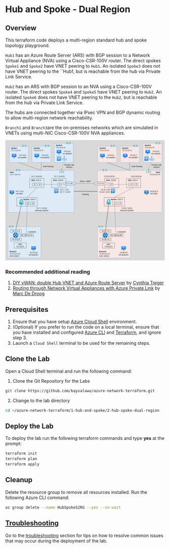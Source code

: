 # Hub and Spoke - Dual Region

## Overview

This terraform code deploys a multi-region standard hub and spoke topology playground.

`Hub1` has an Azure Route Server (ARS) with BGP session to a Network Virtual Appliance (NVA) using a Cisco-CSR-100V router. The direct spokes `Spoke1` and `Spoke2` have VNET peering to `Hub1`. An isolated `Spoke3` does not have VNET peering to the ``Hub1, but is reachable from the hub via Private Link Service.

`Hub2` has an ARS with BGP session to an NVA using a Cisco-CSR-100V router. The direct spokes `Spoke4` and `Spoke5` have VNET peering to `Hub2`. An isolated `Spoke6` does not have VNET peering to the `Hub2`, but is reachable from the hub via Private Link Service.

The hubs are connected together via IPsec VPN and BGP dynamic routing to allow multi-region network reachability.

`Branch1` and `Branch3`are the on-premises networks which are simulated in VNETs using multi-NIC Cisco-CSR-100V NVA appliances.

![Hub and Spoke (Dual region)](../../images/hub-spoke-dual-region.png)

### Recommended additional reading

1. [DIY vWAN: double Hub VNET and Azure Route Server](https://github.com/cynthiatreger/double-hub-vnet-and-ars) by [Cynthia Treger](https://github.com/cynthiatreger)
2. [Routing through Network Virtual Appliances with Azure Private Link](https://github.com/mddazure/azure-privatelink-routing) by [Marc De Droog](https://github.com/mddazure)

## Prerequisites

1. Ensure that you have setup [Azure Cloud Shell](https://learn.microsoft.com/en-us/azure/cloud-shell/overview) environment.
2. (Optional) If you prefer to run the code on a local terminal, ensure that you have installed and configured [Azure CLI](https://learn.microsoft.com/en-us/cli/azure/install-azure-cli) and [Terraform](https://developer.hashicorp.com/terraform/tutorials/aws-get-started/install-cli), and ignore step 3.
3. Launch a `Cloud Shell` terminal to be used for the remaining steps.

## Clone the Lab

Open a Cloud Shell terminal and run the following command:
1. Clone the Git Repository for the Labs
```sh
git clone https://github.com/kaysalawu/azure-network-terraform.git
```

2. Change to the lab directory
```sh
cd ~/azure-network-terraform/1-hub-and-spoke/2-hub-spoke-dual-region
```

## Deploy the Lab

To deploy the lab run the following terraform commands and type **yes** at the prompt:
```sh
terraform init
terraform plan
terraform apply
```

## Cleanup

Delete the resource group to remove all resources installed. Run the following Azure CLI command:

```sh
az group delete --name HubSpokeS2RG --yes --no-wait
```

## [Troubleshooting](../../troubleshooting/)

Go to the [troubleshooting](../../troubleshooting/) section for tips on how to resolve common issues that may occur during the deployment of the lab.
